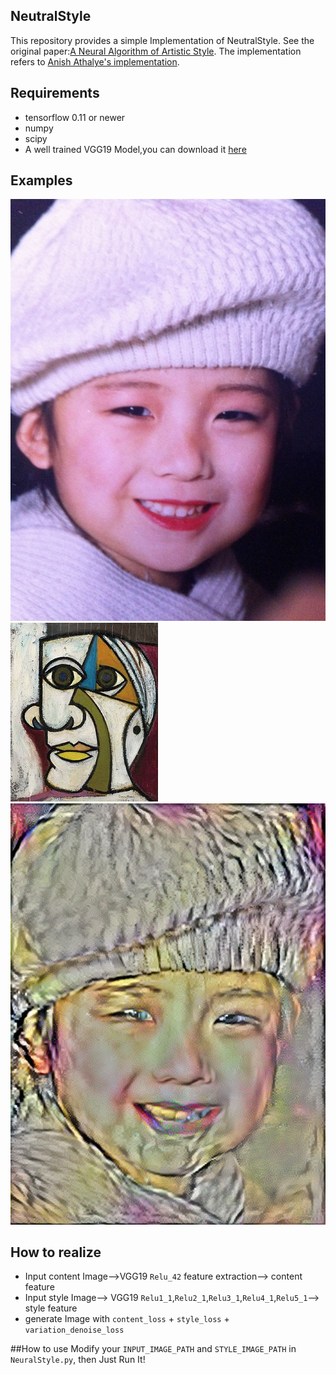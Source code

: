 ##  NeutralStyle
This repository provides a simple Implementation of NeutralStyle.
See the original paper:[A Neural Algorithm of Artistic Style](https://arxiv.org/abs/1508.06576).
The implementation refers to [Anish Athalye's implementation](https://github.com/anishathalye/neural-style).

## Requirements
* tensorflow 0.11 or newer
* numpy
* scipy
* A well trained VGG19 Model,you can download it [here](https://pan.baidu.com/s/1bo2ojKV)

## Examples
![input.jpg](https://github.com/LandyGuo/NeutralStyle/blob/master/examples/input.jpg)
![style1.jpg](https://github.com/LandyGuo/NeutralStyle/blob/master/examples/style1.jpg)
![style1-out.jpg](https://github.com/LandyGuo/NeutralStyle/blob/master/examples/style1_out.jpg)


## How to realize
* Input content Image-->VGG19 `Relu_42` feature extraction--> content feature
* Input style Image--> VGG19 `Relu1_1`,`Relu2_1`,`Relu3_1`,`Relu4_1`,`Relu5_1`--> style feature
* generate Image with `content_loss` + `style_loss` + `variation_denoise_loss` 

##How to use
Modify your `INPUT_IMAGE_PATH` and `STYLE_IMAGE_PATH` in `NeuralStyle.py`, then Just Run It!
